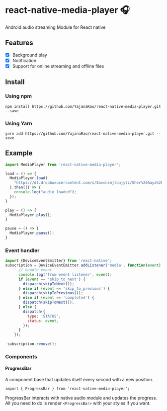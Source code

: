# react-native-media-player 🎧
Android  audio streaming Module for React native

## Features
- [x] Background play
- [x] Notification 
- [x] Support for online streaming and offline files

## Install

### Using npm
`npm install https://github.com/YajanaRao/react-native-media-player.git --save` 

### Using Yarn

`yarn add https://github.com/YajanaRao/react-native-media-player.git --save `

## Example

```javascript
import MediaPlayer from 'react-native-media-player';

load = () => {
  MediaPlayer.load(
    "https://dl.dropboxusercontent.com/s/8avcnxmjtdujytz/Sher%20Aaya%20Sher.mp3?dl=0"
  ).then(() => {
    console.log("audio loaded");
  });
}

play = () => {
  MediaPlayer.play();
}

pause = () => {
  MediaPlayer.pause();
}
```

### Event handler
```javascript
import {DeviceEventEmitter} from 'react-native';
subscription = DeviceEventEmitter.addListener('media', function(event) {
      // handle event
      console.log('from event listener', event);
      if (event == 'skip_to_next') {
        dispatch(skipToNext());
      } else if (event == 'skip_to_previous') {
        dispatch(skipToPrevious());
      } else if (event == 'completed') {
        dispatch(skipToNext());
      } else {
        dispatch({
          type: 'STATUS',
          status: event,
        });
      }
    });
    
 subscription.remove();
```
### Components

#### ProgressBar
A component base that updates itself every second with a new position.

`import { ProgressBar } from 'react-native-media-player';`

ProgressBar interacts with native audio module and updates the progress. All you need to do is render `<ProgressBar>` with your styles if you want.
